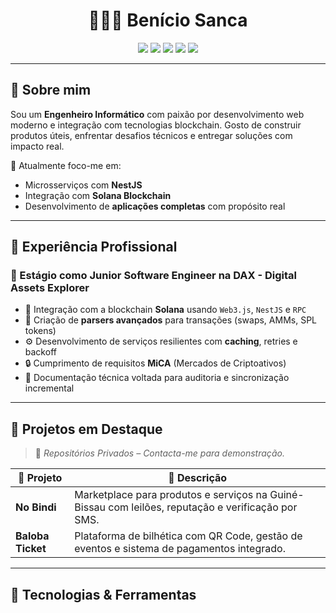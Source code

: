 <h1 align="center">👨🏽‍💻 Benício Sanca</h1>
<p align="center">
  <img src="https://img.shields.io/badge/Full--Stack-blueviolet?style=flat-square" />
  <img src="https://img.shields.io/badge/NestJS-E0234E?style=flat&logo=nestjs&logoColor=white" />
  <img src="https://img.shields.io/badge/Solana-00FF9F?style=flat&logo=solana&logoColor=black" />
  <img src="https://img.shields.io/badge/TypeScript-3178C6?style=flat&logo=typescript&logoColor=white" />
  <img src="https://img.shields.io/badge/Web3.js-000000?style=flat&logo=web3dotjs&logoColor=white" />
</p>

---

## 🚀 Sobre mim

Sou um **Engenheiro Informático** com paixão por desenvolvimento web moderno e integração com tecnologias blockchain. Gosto de construir produtos úteis, enfrentar desafios técnicos e entregar soluções com impacto real.

🎯 Atualmente foco-me em:

- Microsserviços com **NestJS**
- Integração com **Solana Blockchain**
- Desenvolvimento de **aplicações completas** com propósito real

---

## 🧠 Experiência Profissional

### 🧪 Estágio como Junior Software Engineer na DAX - Digital Assets Explorer

- 🔗 Integração com a blockchain **Solana** usando `Web3.js`, `NestJS` e `RPC`
- 🧠 Criação de **parsers avançados** para transações (swaps, AMMs, SPL tokens)
- ⚙️ Desenvolvimento de serviços resilientes com **caching**, retries e backoff
- 🔒 Cumprimento de requisitos **MiCA** (Mercados de Criptoativos)
- 📄 Documentação técnica voltada para auditoria e sincronização incremental

---

## 💼 Projetos em Destaque

> 🔐 *Repositórios Privados – Contacta-me para demonstração.*

| 🧩 Projeto         | 📝 Descrição                                                                 |
|-------------------|------------------------------------------------------------------------------|
| **No Bindi**       | Marketplace para produtos e serviços na Guiné-Bissau com leilões, reputação e verificação por SMS. |
| **Baloba Ticket**  | Plataforma de bilhética com QR Code, gestão de eventos e sistema de pagamentos integrado. |

---

## 🧰 Tecnologias & Ferramentas

<p align="center">
  <img src="https://img.shields.io/badge/TypeScript-3178C6?style=fla
